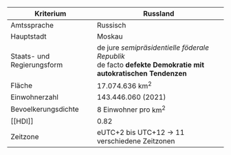 | Kriterium                  | Russland                                                                                                       |
| -------------------------- | -------------------------------------------------------------------------------------------------------------- |
| Amtssprache                | Russisch                                                                                                       |
| Hauptstadt                 | Moskau                                                                                                         |
| Staats- und Regierungsform | de jure *semipräsidentielle föderale Republik*<br>de facto **defekte Demokratie mit autokratischen Tendenzen** |
| Fläche                     | 17.074.636 $\text{km}^2$                                                                                       |
| Einwohnerzahl              | 143.446.060 (2021)                                                                                             |
| Bevoelkerungsdichte        | 8 Einwohner pro $\text{km}^2$                                                                                  |
| [[HDI]]                    | 0.82                                                                                                           |
| Zeitzone                   | eUTC+2 bis UTC+12 -> 11 verschiedene Zeitzonen                                                                 |